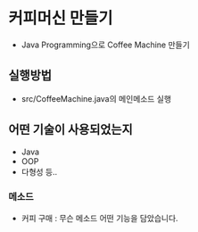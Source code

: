 # 커피머신 만들기
- Java Programming으로 Coffee Machine 만들기

## 실행방법
- src/CoffeeMachine.java의 메인메소드 실행

## 어떤 기술이 사용되었는지
- Java
- OOP
- 다형성 등..

### 메소드
- 커피 구매 : 무슨 메소드 어떤 기능을 담았습니다.
